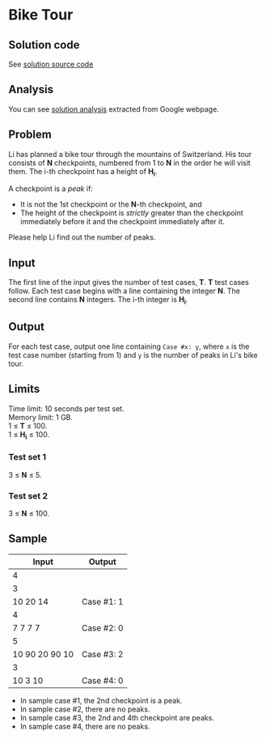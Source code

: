 # Bike Tour

## Solution code

See [solution source code](/Round%20B/Bike%20Tour/solution.js)

## Analysis

You can see [solution analysis](/Round%20B/Bike%20Tour/analysis.md) extracted from Google webpage.

## Problem

Li has planned a bike tour through the mountains of Switzerland. His tour consists of **N** checkpoints, numbered from 1 to **N** in the order he will visit them. The i-th checkpoint has a height of **H<sub>i</sub>**.

A checkpoint is a _peak_ if:

- It is not the 1st checkpoint or the **N**-th checkpoint, and
- The height of the checkpoint is _strictly_ greater than the checkpoint immediately before it and the checkpoint immediately after it.

Please help Li find out the number of peaks.

## Input

The first line of the input gives the number of test cases, **T**. **T** test cases follow. Each test case begins with a line containing the integer **N**. The second line contains **N** integers. The i-th integer is **H<sub>i</sub>**.

## Output

For each test case, output one line containing `Case #x: y`, where `x` is the test case number (starting from 1) and `y` is the number of peaks in Li's bike tour.

## Limits

Time limit: 10 seconds per test set.<br>
Memory limit: 1 GB.<br>
1 ≤ **T** ≤ 100.<br>
1 ≤ **H<sub>i</sub>** ≤ 100.

### Test set 1

3 ≤ **N** ≤ 5.

### Test set 2

3 ≤ **N** ≤ 100.

## Sample

| Input          | Output     |
| -------------- | ---------- |
| 4              |            |
| 3              |            |
| 10 20 14       | Case #1: 1 |
| 4              |            |
| 7 7 7 7        | Case #2: 0 |
| 5              |            |
| 10 90 20 90 10 | Case #3: 2 |
| 3              |            |
| 10 3 10        | Case #4: 0 |

- In sample case #1, the 2nd checkpoint is a peak.
- In sample case #2, there are no peaks.
- In sample case #3, the 2nd and 4th checkpoint are peaks.
- In sample case #4, there are no peaks.
